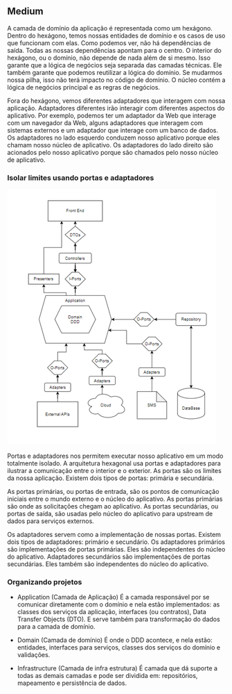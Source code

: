 ## Medium

A camada de domínio da aplicação é representada como um hexágono. Dentro do hexágono, temos nossas entidades de domínio e os casos de uso que funcionam com elas. Como podemos ver, não há dependências de saída. Todas as nossas dependências apontam para o centro. O interior do hexágono, ou o domínio, não depende de nada além de si mesmo. Isso garante que a lógica de negócios seja separada das camadas técnicas. Ele também garante que podemos reutilizar a lógica do domínio. Se mudarmos nossa pilha, isso não terá impacto no código de domínio. O núcleo contém a lógica de negócios principal e as regras de negócios.

Fora do hexágono, vemos diferentes adaptadores que interagem com nossa aplicação. Adaptadores diferentes irão interagir com diferentes aspectos do aplicativo. Por exemplo, podemos ter um adaptador da Web que interage com um navegador da Web, alguns adaptadores que interagem com sistemas externos e um adaptador que interage com um banco de dados. Os adaptadores no lado esquerdo conduzem nosso aplicativo porque eles chamam nosso núcleo de aplicativo. Os adaptadores do lado direito são acionados pelo nosso aplicativo porque são chamados pelo nosso núcleo de aplicativo.

### Isolar limites usando portas e adaptadores

![Model](/github/Model.png)

Portas e adaptadores nos permitem executar nosso aplicativo em um modo totalmente isolado. A arquitetura hexagonal usa portas e adaptadores para ilustrar a comunicação entre o interior e o exterior. As portas são os limites da nossa aplicação. Existem dois tipos de portas: primária e secundária.

As portas primárias, ou portas de entrada, são os pontos de comunicação iniciais entre o mundo externo e o núcleo do aplicativo. As portas primárias são onde as solicitações chegam ao aplicativo. As portas secundárias, ou portas de saída, são usadas pelo núcleo do aplicativo para upstream de dados para serviços externos.

Os adaptadores servem como a implementação de nossas portas. Existem dois tipos de adaptadores: primário e secundário. Os adaptadores primários são implementações de portas primárias. Eles são independentes do núcleo do aplicativo. Adaptadores secundários são implementações de portas secundárias. Eles também são independentes do núcleo do aplicativo.

### Organizando projetos

* Application (Camada de Aplicação)
É a camada responsável por se comunicar diretamente com o domínio e nela estão implementados: as classes dos serviços da aplicação, interfaces (ou contratos), Data Transfer Objects (DTO). E serve também para transformação do dados para a camada de domínio.

* Domain (Camada de domínio)
É onde o DDD acontece, e nela estão: entidades, interfaces para serviços, classes dos serviços do domínio e validações.

* Infrastructure (Camada de infra estrutura)
É camada que dá suporte a todas as demais camadas e pode ser dividida em: repositórios, mapeamento e persistência de dados.